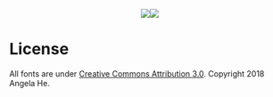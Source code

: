   <p align="center"><img src = "https://mir-s3-cdn-cf.behance.net/project_modules/max_1200/94b09c74307459.5c2ba38a561a3.png" ><img src = "https://zephyo.github.io/5fonts10hours/miscGraphics/efflux.png" >
    </p>
    
    
# License
All fonts are under [Creative Commons Attribution 3.0](https://creativecommons.org/licenses/by/3.0/us/). Copyright 2018 Angela He.
